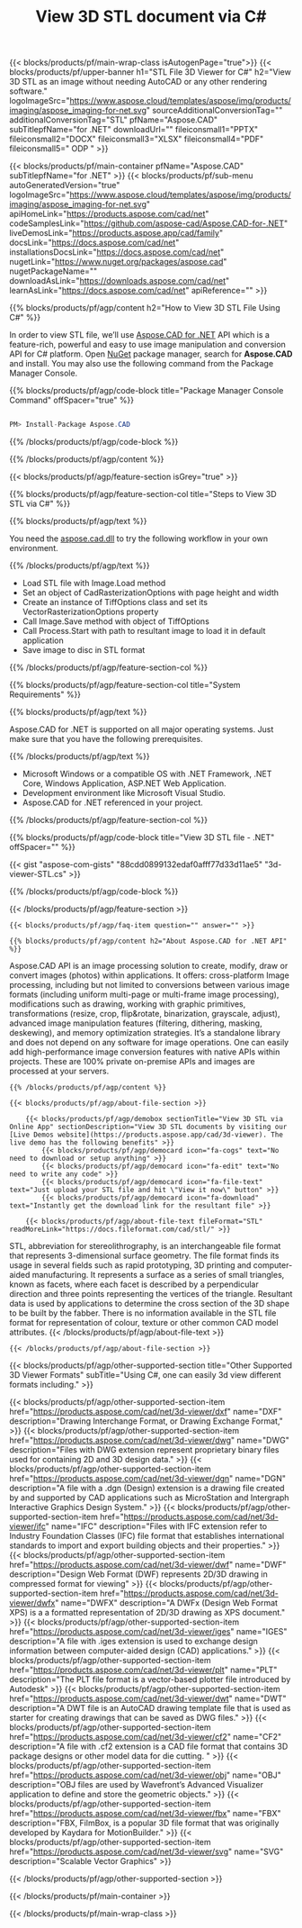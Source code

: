 ﻿---
title: View 3D STL document via C# 
weight: 3920
url: /net/3d-viewer/stl 
description: Try our On-Premise document APIs to 3d view STL file on .NET Framework, .NET Core, Windows Application, ASP.NET Web Application.
---

{{< blocks/products/pf/main-wrap-class isAutogenPage="true">}}
{{< blocks/products/pf/upper-banner h1="STL File 3D Viewer for C#" h2="View 3D STL as an image without needing AutoCAD or any other rendering software." logoImageSrc="https://www.aspose.cloud/templates/aspose/img/products/imaging/aspose_imaging-for-net.svg" sourceAdditionalConversionTag="" additionalConversionTag="STL" pfName="Aspose.CAD" subTitlepfName="for .NET" downloadUrl="" fileiconsmall1="PPTX" fileiconsmall2="DOCX" fileiconsmall3="XLSX" fileiconsmall4="PDF" fileiconsmall5=" ODP " >}}

{{< blocks/products/pf/main-container pfName="Aspose.CAD" subTitlepfName="for .NET" >}}
{{< blocks/products/pf/sub-menu autoGeneratedVersion="true" logoImageSrc="https://www.aspose.cloud/templates/aspose/img/products/imaging/aspose_imaging-for-net.svg" apiHomeLink="https://products.aspose.com/cad/net" codeSamplesLink="https://github.com/aspose-cad/Aspose.CAD-for-.NET" liveDemosLink="https://products.aspose.app/cad/family" docsLink="https://docs.aspose.com/cad/net" installationsDocsLink="https://docs.aspose.com/cad/net" nugetLink="https://www.nuget.org/packages/aspose.cad" nugetPackageName="" downloadAsLink="https://downloads.aspose.com/cad/net" learnAsLink="https://docs.aspose.com/cad/net" apiReference="" >}}

{{% blocks/products/pf/agp/content h2="How to View 3D STL File Using C#" %}}

In order to view STL file, we’ll use
[Aspose.CAD for .NET](https://products.aspose.com/cad/net) 
 API which is a feature-rich, powerful and easy to use image manipulation and conversion API for C# platform. Open
 [NuGet](https://www.nuget.org/packages/aspose.cad) 
 package manager, search for
 **Aspose.CAD** 
 and install. You may also use the following command from the Package Manager Console.

{{% blocks/products/pf/agp/code-block title="Package Manager Console Command" offSpacer="true" %}}

```cs

PM> Install-Package Aspose.CAD

```

{{% /blocks/products/pf/agp/code-block %}}

{{% /blocks/products/pf/agp/content %}}

{{< blocks/products/pf/agp/feature-section isGrey="true" >}}

{{% blocks/products/pf/agp/feature-section-col title="Steps to View 3D STL via C#" %}}

{{% blocks/products/pf/agp/text %}}

You need the
 [aspose.cad.dll](https://downloads.aspose.com/cad/net) 
 to try the following workflow in your own environment.

{{% /blocks/products/pf/agp/text %}}

+  Load STL file with Image.Load method
+  Set an object of CadRasterizationOptions with page height and width
+  Create an instance of TiffOptions class and set its VectorRasterizationOptions property
+  Call Image.Save method with object of TiffOptions
+  Call Process.Start with path to resultant image to load it in default application
+  Save image to disc in STL format

{{% /blocks/products/pf/agp/feature-section-col %}}

{{% blocks/products/pf/agp/feature-section-col title="System Requirements" %}}

{{% blocks/products/pf/agp/text %}}

Aspose.CAD for .NET is supported on all major operating systems. Just make sure that you have the following prerequisites.

{{% /blocks/products/pf/agp/text %}}

-  Microsoft Windows or a compatible OS with .NET Framework, .NET Core, Windows Application, ASP.NET Web Application.
-  Development environment like Microsoft Visual Studio.
-  Aspose.CAD for .NET referenced in your project.

{{% /blocks/products/pf/agp/feature-section-col %}}

{{% blocks/products/pf/agp/code-block title="View 3D STL file - .NET" offSpacer="" %}}

{{< gist "aspose-com-gists" "88cdd0899132edaf0afff77d33d11ae5" "3d-viewer-STL.cs" >}}

{{% /blocks/products/pf/agp/code-block %}}

{{< /blocks/products/pf/agp/feature-section >}}

    {{< blocks/products/pf/agp/faq-item question="" answer="" >}}
 

<!-- aboutfile Starts -->

    {{% blocks/products/pf/agp/content h2="About Aspose.CAD for .NET API" %}}


Aspose.CAD API is an image processing solution to create, modify, draw or convert images (photos) within applications. It offers: cross-platform Image processing, including but not limited to conversions between various image formats (including uniform multi-page or multi-frame image processing), modifications such as drawing, working with graphic primitives, transformations (resize, crop, flip&rotate, binarization, grayscale, adjust), advanced image manipulation features (filtering, dithering, masking, deskewing), and memory optimization strategies. It’s a standalone library and does not depend on any software for image operations. One can easily add high-performance image conversion features with native APIs within projects. These are 100% private on-premise APIs and images are processed at your servers.


    {{% /blocks/products/pf/agp/content %}}

    {{< blocks/products/pf/agp/about-file-section >}}

        {{< blocks/products/pf/agp/demobox sectionTitle="View 3D STL via Online App" sectionDescription="View 3D STL documents by visiting our [Live Demos website](https://products.aspose.app/cad/3d-viewer). The live demo has the following benefits" >}}
            {{< blocks/products/pf/agp/democard icon="fa-cogs" text="No need to download or setup anything" >}}
            {{< blocks/products/pf/agp/democard icon="fa-edit" text="No need to write any code" >}}
            {{< blocks/products/pf/agp/democard icon="fa-file-text" text="Just upload your STL file and hit \"View it now\" button" >}}
            {{< blocks/products/pf/agp/democard icon="fa-download" text="Instantly get the download link for the resultant file" >}}

        {{< blocks/products/pf/agp/about-file-text fileFormat="STL" readMoreLink="https://docs.fileformat.com/cad/stl/" >}}
STL, abbreviation for stereolithrography, is an interchangeable file format that represents 3-dimensional surface geometry. The file format finds its usage in several fields such as rapid prototyping, 3D printing and computer-aided manufacturing. It represents a surface as a series of small triangles, known as facets, where each facet is described by a perpendicular direction and three points representing the vertices of the triangle. Resultant data is used by applications to determine the cross section of the 3D shape to be built by the fabber. There is no information available in the STL file format for representation of colour, texture or other common CAD model attributes.
        {{< /blocks/products/pf/agp/about-file-text >}}

    {{< /blocks/products/pf/agp/about-file-section >}}

<!-- aboutfile Ends -->

{{< blocks/products/pf/agp/other-supported-section title="Other Supported 3D Viewer Formats" subTitle="Using C#, one can easily 3d view different formats including." >}}

{{< blocks/products/pf/agp/other-supported-section-item href="https://products.aspose.com/cad/net/3d-viewer/dxf" name="DXF" description="Drawing Interchange Format, or Drawing Exchange Format," >}}
{{< blocks/products/pf/agp/other-supported-section-item href="https://products.aspose.com/cad/net/3d-viewer/dwg" name="DWG" description="Files with DWG extension represent proprietary binary files used for containing 2D and 3D design data." >}}
{{< blocks/products/pf/agp/other-supported-section-item href="https://products.aspose.com/cad/net/3d-viewer/dgn" name="DGN" description="A file with a .dgn (Design) extension is a drawing file created by and supported by CAD applications such as MicroStation and Intergraph Interactive Graphics Design System." >}}
{{< blocks/products/pf/agp/other-supported-section-item href="https://products.aspose.com/cad/net/3d-viewer/ifc" name="IFC" description="Files with IFC extension refer to Industry Foundation Classes (IFC) file format that establishes international standards to import and export building objects and their properties." >}}
{{< blocks/products/pf/agp/other-supported-section-item href="https://products.aspose.com/cad/net/3d-viewer/dwf" name="DWF" description="Design Web Format (DWF) represents 2D/3D drawing in compressed format for viewing" >}}
{{< blocks/products/pf/agp/other-supported-section-item href="https://products.aspose.com/cad/net/3d-viewer/dwfx" name="DWFX" description="A DWFx (Design Web Format XPS) is a a formatted representation of 2D/3D drawing as XPS document." >}}
{{< blocks/products/pf/agp/other-supported-section-item href="https://products.aspose.com/cad/net/3d-viewer/iges" name="IGES" description="A file with .iges extension is used to exchange design information between computer-aided design (CAD) applications." >}}
{{< blocks/products/pf/agp/other-supported-section-item href="https://products.aspose.com/cad/net/3d-viewer/plt" name="PLT" description="The PLT file format is a vector-based plotter file introduced by Autodesk" >}}
{{< blocks/products/pf/agp/other-supported-section-item href="https://products.aspose.com/cad/net/3d-viewer/dwt" name="DWT" description="A DWT file is an AutoCAD drawing template file that is used as starter for creating drawings that can be saved as DWG files." >}}
{{< blocks/products/pf/agp/other-supported-section-item href="https://products.aspose.com/cad/net/3d-viewer/cf2" name="CF2" description="A file with .cf2 extension is a CAD file format that contains 3D package designs or other model data for die cutting. " >}}
{{< blocks/products/pf/agp/other-supported-section-item href="https://products.aspose.com/cad/net/3d-viewer/obj" name="OBJ" description="OBJ files are used by Wavefront’s Advanced Visualizer application to define and store the geometric objects." >}}
{{< blocks/products/pf/agp/other-supported-section-item href="https://products.aspose.com/cad/net/3d-viewer/fbx" name="FBX" description="FBX, FilmBox, is a popular 3D file format that was originally developed by Kaydara for MotionBuilder." >}}
{{< blocks/products/pf/agp/other-supported-section-item href="https://products.aspose.com/cad/net/3d-viewer/svg" name="SVG" description="Scalable Vector Graphics" >}}

{{< /blocks/products/pf/agp/other-supported-section >}}

{{< /blocks/products/pf/main-container >}}
    
{{< /blocks/products/pf/main-wrap-class >}}
